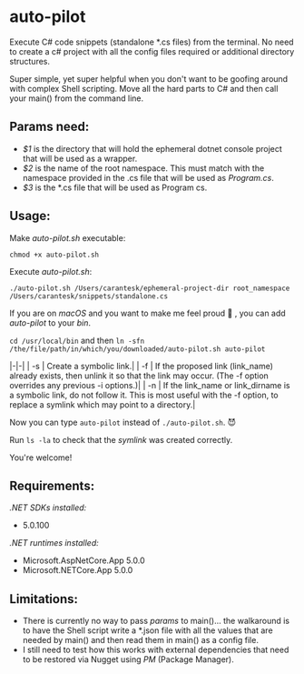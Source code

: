 # auto-pilot

Execute C# code snippets (standalone *.cs files) from the terminal. No need to create a c# project with all the config files required or additional directory structures.

Super simple, yet super helpful when you don't want to be goofing around with complex Shell scripting. Move all the hard parts to C# and then call your main() from the command line.

## Params need:
- *$1* is the directory that will hold the ephemeral dotnet console project that will be used as a wrapper.
- *$2* is the name of the root namespace. This must match with the namespace provided in the .cs file that will be used as *Program.cs*.
- *$3* is the *.cs file that will be used as Program cs.

## Usage:

Make _auto-pilot.sh_ executable:

`chmod +x auto-pilot.sh`

Execute _auto-pilot.sh_:

`./auto-pilot.sh /Users/carantesk/ephemeral-project-dir root_namespace /Users/carantesk/snippets/standalone.cs`

If you are on _macOS_ and you want to make me feel proud :purple_heart: , you can add _auto-pilot_ to your _bin_.

`cd /usr/local/bin` and then `ln -sfn /the/file/path/in/which/you/downloaded/auto-pilot.sh auto-pilot`

|-|-|
| -s | Create a symbolic link.|
| -f | If the proposed link (link_name) already exists, then unlink it so that the link may occur. (The -f option overrides any previous -i options.)|
| -n | If the link_name or link_dirname is a symbolic link, do not follow it.  This is most useful with the -f option, to replace a symlink which may point to a directory.|

Now you can type `auto-pilot` instead of `./auto-pilot.sh`. :smiling_imp:

Run `ls -la` to check that the _symlink_ was created correctly.

You're welcome!

## Requirements:

*.NET SDKs installed:*
  - 5.0.100

*.NET runtimes installed:*
  - Microsoft.AspNetCore.App 5.0.0
  - Microsoft.NETCore.App 5.0.0

## Limitations:

- There is currently no way to pass _params_ to main()... the walkaround is to have the Shell script write a *.json file with all the values that are needed by main() and then read them in main() as a config file.
- I still need to test how this works with external dependencies that need to be restored via Nugget using *PM* (Package Manager).
